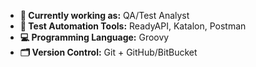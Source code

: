 - **💼 Currently working as:** QA/Test Analyst
- **🔧 Test Automation Tools:** ReadyAPI, Katalon, Postman
- **💻 Programming Language:** Groovy
- **🗂️ Version Control:** Git + GitHub/BitBucket
